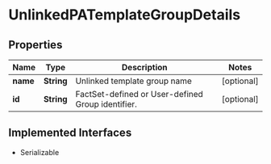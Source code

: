 

# UnlinkedPATemplateGroupDetails


## Properties

Name | Type | Description | Notes
------------ | ------------- | ------------- | -------------
**name** | **String** | Unlinked template group name |  [optional]
**id** | **String** | FactSet-defined or User-defined Group identifier. |  [optional]


## Implemented Interfaces

* Serializable


